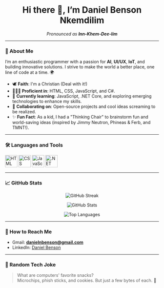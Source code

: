 <h1 align="center">Hi there 👋, I’m Daniel Benson Nkemdilim</h1>

<p align="center">
  <i>Pronounced as <b>Inn-Khem-Dee-lim</b></i>
</p>

---

### 🙏 About Me
I’m an enthusiastic programmer with a passion for **AI**, **UI/UX**, **IoT**, and building innovative solutions. I strive to make the world a better place, one line of code at a time. 🌍

- 🕊️ **Faith**: I'm a Christian (Deal with it!)
- 👨🏿‍💻 **Proficient in**: HTML, CSS, JavaScript, and C#.
- 🌱 **Currently learning**: JavaScript, .NET Core, and exploring emerging technologies to enhance my skills.
- 💞️ **Collaborating on**: Open-source projects and cool ideas screaming to be realized.
- ✨ **Fun Fact**: As a kid, I had a "Thinking Chair" to brainstorm fun and world-saving ideas (inspired by Jimmy Neutron, Phineas & Ferb, and TMNT!).

---

### 🛠️ Languages and Tools
<p align="left">
  <a href="https://developer.mozilla.org/en-US/docs/Web/HTML" target="_blank"><img src="https://cdn.jsdelivr.net/gh/devicons/devicon/icons/html5/html5-original.svg" alt="HTML" width="40" height="40"/></a>
  <a href="https://developer.mozilla.org/en-US/docs/Web/CSS" target="_blank"><img src="https://cdn.jsdelivr.net/gh/devicons/devicon/icons/css3/css3-original.svg" alt="CSS" width="40" height="40"/></a>
  <a href="https://developer.mozilla.org/en-US/docs/Web/JavaScript" target="_blank"><img src="https://cdn.jsdelivr.net/gh/devicons/devicon/icons/javascript/javascript-original.svg" alt="JavaScript" width="40" height="40"/></a>
  <a href="https://dotnet.microsoft.com/" target="_blank"><img src="https://cdn.jsdelivr.net/gh/devicons/devicon/icons/dotnetcore/dotnetcore-original.svg" alt=".NET" width="40" height="40"/></a>
</p>

---

### 📈 GitHub Stats
<p align="center">
  <img src="https://github-readme-streak-stats.herokuapp.com/?user=your-username&theme=radical&hide_border=true" alt="GitHub Streak" />
</p>

<p align="center">
  <img src="https://github-readme-stats.vercel.app/api?username=your-username&show_icons=true&hide=issues&theme=radical&hide_border=true" alt="GitHub Stats" />
</p>

<p align="center">
  <img src="https://github-readme-stats.vercel.app/api/top-langs/?username=your-username&layout=compact&theme=radical&hide_border=true" alt="Top Languages" />
</p>

---

### 📧 How to Reach Me
- Gmail: **danielnbenson@gmail.com**
- LinkedIn: [Daniel Benson](https://linkedin.com/in/your-profile)

---

### 🎉 Random Tech Joke
> What are computers' favorite snacks?  
> Microchips, phish sticks, and cookies. But just a few bytes of each. 🤖
